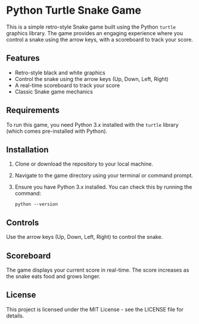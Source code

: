 # Python Turtle Snake Game

This is a simple retro-style Snake game built using the Python `turtle` graphics library. The game provides an engaging experience where you control a snake using the arrow keys, with a scoreboard to track your score.

## Features

- Retro-style black and white graphics
- Control the snake using the arrow keys (Up, Down, Left, Right)
- A real-time scoreboard to track your score
- Classic Snake game mechanics

## Requirements

To run this game, you need Python 3.x installed with the `turtle` library (which comes pre-installed with Python).

## Installation

1. Clone or download the repository to your local machine.
2. Navigate to the game directory using your terminal or command prompt.
3. Ensure you have Python 3.x installed. You can check this by running the command:

   `python --version`


## Controls
Use the arrow keys (Up, Down, Left, Right) to control the snake.

## Scoreboard

The game displays your current score in real-time. The score increases as the snake eats food and grows longer.

## License
This project is licensed under the MIT License - see the LICENSE file for details.
